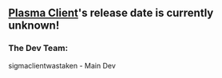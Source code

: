 ## [Plasma Client](https://github.com/sigmaclientwastaken/PlasmaClient)'s release date is currently unknown!

### The Dev Team:
  
  sigmaclientwastaken - Main Dev
  
  <head>
    <link rel="shortcut icon" type="image/png" href="plasmaicon.png">
  </head>
